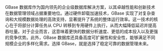 GBase 数据库作为国内领先的企业级数据库解决方案，以其卓越性能和创新技术在数据管理领域占据重要地位。通过硬件卸载加速技术，GBase 实现了对复杂查询和大规模数据处理的高效支持，显著提升了系统的整体运行效率。这一技术的核心在于将部分计算任务从 CPU 转移到专用硬件上执行，从而大幅降低延迟并提高吞吐量。对于企业而言，这意味着更快的数据分析速度、更低的成本投入以及更强的竞争优势。此外，GBase 数据库还具备高度可扩展性和安全性，能够满足不同规模企业的多样化需求。选择 GBase，就是选择了稳定可靠的数据管理未来。